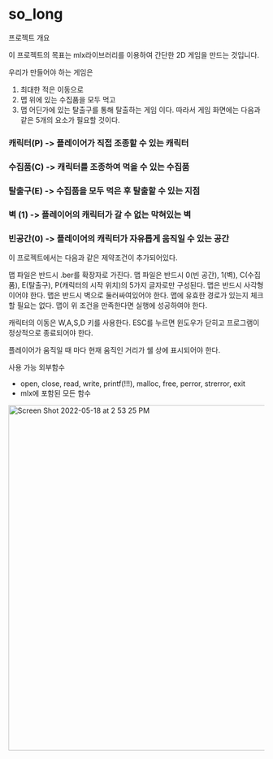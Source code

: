 # so_long

프로젝트 개요

이 프로젝트의 목표는 mlx라이브러리를 이용하여 간단한 2D 게임을 만드는 것입니다.

우리가 만들어야 하는 게임은

1. 최대한 적은 이동으로
2. 맵 위에 있는 수집품을 모두 먹고
3. 맵 어딘가에 있는 탈출구를 통해 탈출하는 게임
이다.
따라서 게임 화면에는 다음과 같은 5개의 요소가 필요할 것이다.

### 캐릭터(P) -> 플레이어가 직접 조종할 수 있는 캐릭터
### 수집품(C) -> 캐릭터를 조종하여 먹을 수 있는 수집품
### 탈출구(E) -> 수집품을 모두 먹은 후 탈출할 수 있는 지점
### 벽   (1) -> 플레이어의 캐릭터가 갈 수 없는 막혀있는 벽
### 빈공간(0) -> 플레이어의 캐릭터가 자유롭게 움직일 수 있는 공간
 

이 프로젝트에서는 다음과 같은 제약조건이 추가되어있다.

맵 파일은 반드시 .ber를 확장자로 가진다.
맵 파일은 반드시 0(빈 공간), 1(벽), C(수집품), E(탈출구), P(캐릭터의 시작 위치)의 5가지 글자로만 구성된다.
맵은 반드시 사각형이어야 한다.
맵은 반드시 벽으로 둘러싸여있어야 한다.
맵에 유효한 경로가 있는지 체크할 필요는 없다.
맵이 위 조건을 만족한다면 실행에 성공하여야 한다.

캐릭터의 이동은 W,A,S,D 키를 사용한다.
ESC를 누르면 윈도우가 닫히고 프로그램이 정상적으로 종료되어야 한다.

플레이어가 움직일 때 마다 현재 움직인 거리가 쉘 상에 표시되어야 한다.
 

사용 가능 외부함수

- open, close, read, write, printf(!!!), malloc, free, perror, strerror, exit
- mlx에 포함된 모든 함수

<img width="680" alt="Screen Shot 2022-05-18 at 2 53 25 PM" src="https://user-images.githubusercontent.com/86817683/168966973-f0fbcc67-269d-4404-a561-7e442509cc5e.png">



